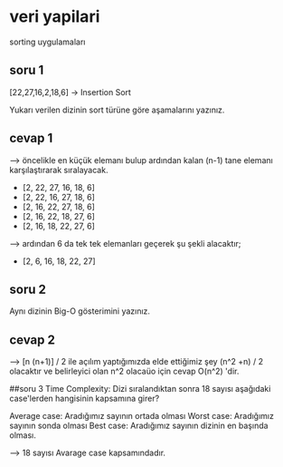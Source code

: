 # veri yapilari
sorting uygulamaları

## soru 1
[22,27,16,2,18,6] -> Insertion Sort

Yukarı verilen dizinin sort türüne göre aşamalarını yazınız.

## cevap 1  

--> öncelikle en küçük elemanı bulup ardından kalan (n-1) tane elemanı karşılaştırarak sıralayacak.

- [2, 22, 27, 16, 18, 6]
- [2, 22, 16, 27, 18, 6]
- [2, 16, 22, 27, 18, 6]
- [2, 16, 22, 18, 27, 6]
- [2, 16, 18, 22, 27, 6]

--> ardından 6 da tek tek elemanları geçerek şu şekli alacaktır;
- [2, 6, 16, 18, 22, 27]


## soru 2
Aynı dizinin Big-O gösterimini yazınız.

## cevap 2

--> [n (n+1)] / 2 ile açılım yaptığımızda elde ettiğimiz şey (n^2 +n) / 2 olacaktır ve belirleyici olan n^2 olacaüo için cevap
O(n^2) 'dir. 

##soru 3 
Time Complexity: Dizi sıralandıktan sonra 18 sayısı aşağıdaki case'lerden hangisinin kapsamına girer?

Average case: Aradığımız sayının ortada olması
Worst case: Aradığımız sayının sonda olması
Best case: Aradığımız sayının dizinin en başında olması.

--> 
18 sayısı Avarage case kapsamındadır.

